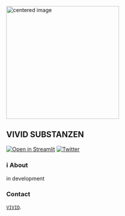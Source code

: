 [<img src="https://vivid-hamburg.de/wp-content/uploads/2020/05/logo_lang.jpg"  alt="centered image" class="center" width="300"/>](https://vivid-hamburg.de/)

## VIVID SUBSTANZEN

[![Open in Streamlit](https://static.streamlit.io/badges/streamlit_badge_black_white.svg)](https://share.streamlit.io/viewsondrugs/vivid_substanzen) [![Twitter](https://img.shields.io/twitter/url/https/twitter.com/cloudposse.svg?style=social&label=Follow%20%40ViewsOnDrugsBot)](https://twitter.com/ViewsOnDrugsBot)

### ℹ️ About

in development

### Contact

[`VIVID`](https://vivid-hamburg.de/kontakt/).
